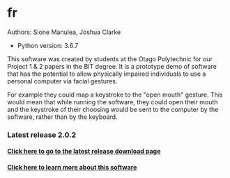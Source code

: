 # fr
Authors: Sione Manulea, Joshua Clarke
- Python version: 3.6.7

This software was created by students at the Otago Polytechnic for our Project 1 & 2 papers in the BIT degree. It is a prototype demo of software that has the potential to allow physically impaired individuals to use a personal computer via facial gestures.

For example they could map a keystroke to the "open mouth" gesture. This would mean that while running the software, they could open their mouth and the keystroke of their choosing would be sent to the computer by the software, rather than by the keyboard.

### Latest release 2.0.2
#### [Click here to go to the latest release download page](https://github.com/accessibilitysoftwarehub/FaceSwitch2/releases/tag/2.0.2)

#### [Click here to learn more about this software](https://github.com/accessibilitysoftwarehub/FaceSwitch2/wiki)
